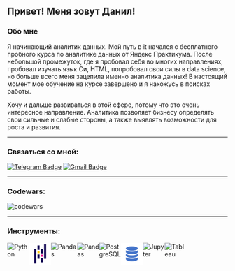 ## Привет! Меня зовут Данил!

### Обо мне 

Я начинающий аналитик данных. Мой путь в it начался с бесплатного пробного курса по аналитике данных от Яндекс Практикума. После небольшой промежуток, где я пробовал себя во многих направлениях, пробовал изучать язык Си, HTML, попробовал свои силы в data science, но больше всего меня зацепила именно аналитика данных! В настоящий момент мое обучение на курсе завершено и я нахожусь в поисках работы.

Хочу и дальше развиваться в этой сфере, потому что это очень интересное направление. Аналитика позволяет бизнесу определять свои сильные и слабые стороны, а также выявлять возможности для роста и развития.

___

### Связаться со мной: 
[![Telegram Badge](https://img.shields.io/badge/-lanilou-blue?style=flat&logo=Telegram&logoColor=white)](https://t.me/lanilou) [![Gmail Badge](https://img.shields.io/badge/-Gmail-red?style=flat&logo=Gmail&logoColor=white)](mailto:ivanov.dadm@gmail.com)   

___

### Codewars: 
![codewars](https://www.codewars.com/users/Lanilou/badges/large)   

___

### Инструменты:
<img align="left" alt="Python" width="50px" img src="https://cdn.jsdelivr.net/gh/devicons/devicon/icons/python/python-original.svg" />
<img align="left" alt="Pandas" width="50px" img src="https://raw.githubusercontent.com/devicons/devicon/1119b9f84c0290e0f0b38982099a2bd027a48bf1/icons/pandas/pandas-original.svg" />
<img align="left" alt="Pandas" width="60px" img src="https://everipedia-storage.s3.amazonaws.com/ProfilePicture/en/Plotly__a0a015/Plotly-logo-01-square.png__95275.png" /> 
 <img align="left" alt="Pandas" width="50px" img src="https://discourse.matplotlib.org/uploads/default/original/2X/b/bcd5309f3f22c0c53f1cf5b94b5f062dd3a9b8da.png" />      
<img align="left" alt="PostgreSQL" width="50px" img src="https://cdn.jsdelivr.net/gh/devicons/devicon/icons/postgresql/postgresql-original.svg" />
<img align="left" alt="SQL" width="50px" src="https://raw.githubusercontent.com/github/explore/80688e429a7d4ef2fca1e82350fe8e3517d3494d/topics/sql/sql.png" />
<img align="left" alt="Jupyter" width="50px"src="https://cdn.jsdelivr.net/gh/devicons/devicon/icons/jupyter/jupyter-original-wordmark.svg" />
<img align="left" alt="Tableau" width="50px"src="https://uploads-ssl.webflow.com/60eecfcc030e0e12979ffefc/613a2ef0cf2bdbdbab128be2_Frame%20203%406x.png" />    
